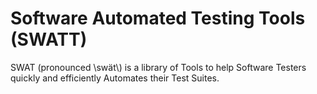 # Software Automated Testing Tools (SWATT)

SWAT (pronounced \\swät\\) is a library of Tools to help Software Testers quickly and efficiently Automates their Test Suites.